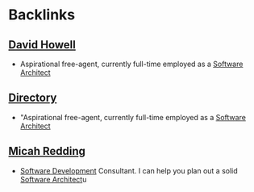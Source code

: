 
# Backlinks
## [David Howell](<David Howell.md>)
- Aspirational free-agent, currently full-time employed as a [Software Architect](<Software Architect.md>)

## [Directory](<Directory.md>)
- "Aspirational free-agent, currently full-time employed as a [Software Architect](<Software Architect.md>)

## [Micah Redding](<Micah Redding.md>)
- [Software Development](<Software Development.md>) Consultant. I can help you plan out a solid [Software Architect](<Software Architect.md>)u

